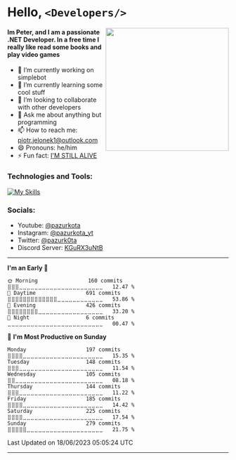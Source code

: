 # Hello, `<Developers/>`

<img align="right" width="280" height="280" src="https://github.com/mayankchaudhary26/Cool-Readme-ideas/blob/master/data/octocat/heisencat.png" />

#### Im Peter, and I am a passionate .NET Developer. In a free time I really like read some books and play video games

- 🔭 I’m currently working on simplebot 
- 🌱 I’m currently learning some cool stuff
- 👯 I’m looking to collaborate with other developers
- 💬 Ask me about anything but programming 
- 📫 How to reach me: piotr.jelonek1@outlook.com 
- 😄 Pronouns: he/him 
- ⚡ Fun fact: [I'M STILL ALIVE](https://www.youtube.com/watch?v=6Nb4ey_bDks) 

### Technologies and Tools:
[![My Skills](https://skillicons.dev/icons?i=dotnet,unity,cs,idea,vscode,git)](https://skillicons.dev)

### Socials:
- Youtube: [@pazurkota](https://www.youtube.com/channel/UCrKoC91HIWOeypK74LE91tQ)
- Instagram: [@pazurkota_yt](https://www.instagram.com/pazurkota_yt/)
- Twitter: [@pazurk0ta](https://twitter.com/pazurk0ta)
- Discord Server: [KGuRX3uNtB](https://discord.gg/KGuRX3uNtB)

---

<!--START_SECTION:waka-->
**I'm an Early 🐤** 

```text
🌞 Morning                160 commits         ⣿⣿⣿⣀⣀⣀⣀⣀⣀⣀⣀⣀⣀⣀⣀⣀⣀⣀⣀⣀⣀⣀⣀⣀⣀   12.47 % 
🌆 Daytime                691 commits         ⣿⣿⣿⣿⣿⣿⣿⣿⣿⣿⣿⣿⣿⣀⣀⣀⣀⣀⣀⣀⣀⣀⣀⣀⣀   53.86 % 
🌃 Evening                426 commits         ⣿⣿⣿⣿⣿⣿⣿⣿⣀⣀⣀⣀⣀⣀⣀⣀⣀⣀⣀⣀⣀⣀⣀⣀⣀   33.20 % 
🌙 Night                  6 commits           ⣀⣀⣀⣀⣀⣀⣀⣀⣀⣀⣀⣀⣀⣀⣀⣀⣀⣀⣀⣀⣀⣀⣀⣀⣀   00.47 % 
```
📅 **I'm Most Productive on Sunday** 

```text
Monday                   197 commits         ⣿⣿⣿⣿⣀⣀⣀⣀⣀⣀⣀⣀⣀⣀⣀⣀⣀⣀⣀⣀⣀⣀⣀⣀⣀   15.35 % 
Tuesday                  148 commits         ⣿⣿⣿⣀⣀⣀⣀⣀⣀⣀⣀⣀⣀⣀⣀⣀⣀⣀⣀⣀⣀⣀⣀⣀⣀   11.54 % 
Wednesday                105 commits         ⣿⣿⣀⣀⣀⣀⣀⣀⣀⣀⣀⣀⣀⣀⣀⣀⣀⣀⣀⣀⣀⣀⣀⣀⣀   08.18 % 
Thursday                 144 commits         ⣿⣿⣿⣀⣀⣀⣀⣀⣀⣀⣀⣀⣀⣀⣀⣀⣀⣀⣀⣀⣀⣀⣀⣀⣀   11.22 % 
Friday                   185 commits         ⣿⣿⣿⣿⣀⣀⣀⣀⣀⣀⣀⣀⣀⣀⣀⣀⣀⣀⣀⣀⣀⣀⣀⣀⣀   14.42 % 
Saturday                 225 commits         ⣿⣿⣿⣿⣀⣀⣀⣀⣀⣀⣀⣀⣀⣀⣀⣀⣀⣀⣀⣀⣀⣀⣀⣀⣀   17.54 % 
Sunday                   279 commits         ⣿⣿⣿⣿⣿⣀⣀⣀⣀⣀⣀⣀⣀⣀⣀⣀⣀⣀⣀⣀⣀⣀⣀⣀⣀   21.75 % 
```



 Last Updated on 18/06/2023 05:05:24 UTC
<!--END_SECTION:waka-->

---
